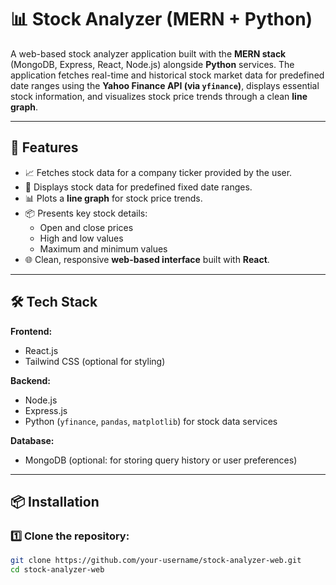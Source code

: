 # 📊 Stock Analyzer (MERN + Python)

A web-based stock analyzer application built with the **MERN stack** (MongoDB, Express, React, Node.js) alongside **Python** services. The application fetches real-time and historical stock market data for predefined date ranges using the **Yahoo Finance API (via `yfinance`)**, displays essential stock information, and visualizes stock price trends through a clean **line graph**.

---

## 🚀 Features

- 📈 Fetches stock data for a company ticker provided by the user.
- 📅 Displays stock data for predefined fixed date ranges.
- 📊 Plots a **line graph** for stock price trends.
- 📦 Presents key stock details:
  - Open and close prices
  - High and low values
  - Maximum and minimum values
- 🌐 Clean, responsive **web-based interface** built with **React**.

---

## 🛠️ Tech Stack

**Frontend:**
- React.js  
- Tailwind CSS (optional for styling)

**Backend:**
- Node.js  
- Express.js  
- Python (`yfinance`, `pandas`, `matplotlib`) for stock data services

**Database:**
- MongoDB (optional: for storing query history or user preferences)

---

## 📦 Installation

### 1️⃣ Clone the repository:
```bash
git clone https://github.com/your-username/stock-analyzer-web.git
cd stock-analyzer-web
